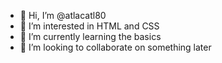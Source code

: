 - 👋 Hi, I’m @atlacatl80
- 👀 I’m interested in HTML and CSS 
- 🌱 I’m currently learning the basics
- 💞️ I’m looking to collaborate on something later 


<!---
atlacatl80/atlacatl80 is a ✨ special ✨ repository because its `README.md` (this file) appears on your GitHub profile.
You can click the Preview link to take a look at your changes.
--->
